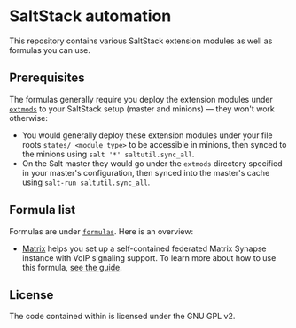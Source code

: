 # SaltStack automation

This repository contains various SaltStack extension modules as well as formulas you can use.

## Prerequisites

The formulas generally require you deploy the extension modules under [`extmods`](extmods/) to your SaltStack setup (master and minions) — they won't work otherwise:

* You would generally deploy these extension modules under your file roots `states/_<module type>` to be accessible in minions, then synced to the minions using `salt '*' saltutil.sync_all`.
* On the Salt master they would go under the `extmods` directory specified in your master's configuration, then synced into the master's cache using `salt-run saltutil.sync_all`.

## Formula list

Formulas are under [`formulas`](formulas/).  Here is an overview:

* [Matrix](formulas/matrix/) helps you set up a self-contained federated Matrix Synapse instance with VoIP signaling support.  To learn more about how to use this formula, [see the guide](https://rudd-o.com/linux-and-free-software/matrix-in-a-box).

## License

The code contained within is licensed under the GNU GPL v2.
